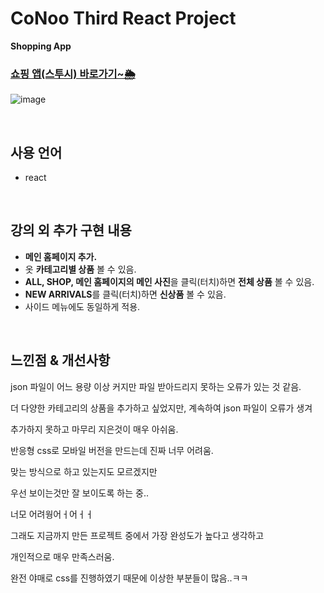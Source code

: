 # CoNoo Third React Project

**Shopping App**

### **[쇼핑 앱(스투시) 바로가기~🌦](https://stussy-react-router-final.vercel.app/)**
![image](https://images.onthelook.co.kr/b/h9qsoq74Ch1JjDwfRPBYqL.jpeg)

<br>

## 사용 언어
* react

<br>

## 강의 외 추가 구현 내용
* **메인 홈페이지 추가.**
* 옷 **카테고리별 상품** 볼 수 있음.
* **ALL, SHOP, 메인 홈페이지의 메인 사진**을 클릭(터치)하면 **전체 상품** 볼 수 있음.
* **NEW ARRIVALS**를 클릭(터치)하면 **신상품** 볼 수 있음.
* 사이드 메뉴에도 동일하게 적용.

<br>

## **느낀점 & 개선사항**
json 파일이 어느 용량 이상 커지만 파일 받아드리지 못하는 오류가 있는 것 같음.

더 다양한 카테고리의 상품을 추가하고 싶었지만, 계속하여 json 파일이 오류가 생겨

추가하지 못하고 마무리 지은것이 매우 아쉬움.

반응형 css로 모바일 버전을 만드는데 진짜 너무 어려움.

맞는 방식으로 하고 있는지도 모르겠지만

우선 보이는것만 잘 보이도록 하는 중..

너모 어려웡어ㅓ어ㅓㅓ

그래도 지금까지 만든 프로젝트 중에서 가장 완성도가 높다고 생각하고

개인적으로 매우 만족스러움.

완전 야매로 css를 진행하였기 때문에 이상한 부분들이 많음..ㅋㅋ

